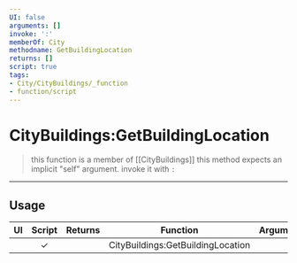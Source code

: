 ```yaml
---
UI: false
arguments: []
invoke: ':'
memberOf: City
methodname: GetBuildingLocation
returns: []
script: true
tags:
- City/CityBuildings/_function
- function/script
---
```

# CityBuildings:GetBuildingLocation
> this function is a member of [[CityBuildings]]
> this method expects an implicit "self" argument. invoke it with `:`
-----
## Usage
|  UI | Script | Returns | Function | Arguments |
|:---:|:------:|-------:|:--------:|:---------|
| |✓||CityBuildings:GetBuildingLocation||
